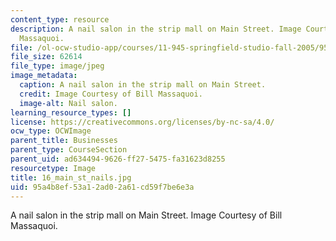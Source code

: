 ```yaml
---
content_type: resource
description: A nail salon in the strip mall on Main Street. Image Courtesy of Bill
  Massaquoi.
file: /ol-ocw-studio-app/courses/11-945-springfield-studio-fall-2005/95a4b8ef53a12ad02a61cd59f7be6e3a_16_main_st_nails.jpg
file_size: 62614
file_type: image/jpeg
image_metadata:
  caption: A nail salon in the strip mall on Main Street.
  credit: Image Courtesy of Bill Massaquoi.
  image-alt: Nail salon.
learning_resource_types: []
license: https://creativecommons.org/licenses/by-nc-sa/4.0/
ocw_type: OCWImage
parent_title: Businesses
parent_type: CourseSection
parent_uid: ad634494-9626-ff27-5475-fa31623d8255
resourcetype: Image
title: 16_main_st_nails.jpg
uid: 95a4b8ef-53a1-2ad0-2a61-cd59f7be6e3a
---
```

A nail salon in the strip mall on Main Street. Image Courtesy of Bill Massaquoi.